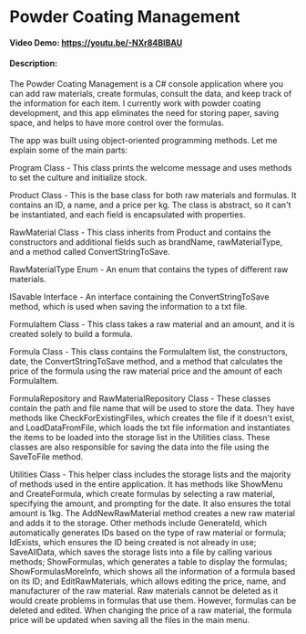 # Powder Coating Management
#### Video Demo:  <https://youtu.be/-NXr84BIBAU>
#### Description:

The Powder Coating Management is a C# console application where you can add raw materials, create formulas, consult the data, and keep track of the information for each item. I currently work with powder coating development, and this app eliminates the need for storing paper, saving space, and helps to have more control over the formulas.

The app was built using object-oriented programming methods. Let me explain some of the main parts:

Program Class - This class prints the welcome message and uses methods to set the culture and initialize stock.

Product Class - This is the base class for both raw materials and formulas. It contains an ID, a name, and a price per kg. The class is abstract, so it can't be instantiated, and each field is encapsulated with properties.

RawMaterial Class - This class inherits from Product and contains the constructors and additional fields such as brandName, rawMaterialType, and a method called ConvertStringToSave.

RawMaterialType Enum - An enum that contains the types of different raw materials.

ISavable Interface - An interface containing the ConvertStringToSave method, which is used when saving the information to a txt file.

FormulaItem Class - This class takes a raw material and an amount, and it is created solely to build a formula.

Formula Class - This class contains the FormulaItem list, the constructors, date, the ConvertStringToSave method, and a method that calculates the price of the formula using the raw material price and the amount of each FormulaItem.

FormulaRepository and RawMaterialRepository Class - These classes contain the path and file name that will be used to store the data. They have methods like CheckForExistingFiles, which creates the file if it doesn't exist, and LoadDataFromFile, which loads the txt file information and instantiates the items to be loaded into the storage list in the Utilities class. These classes are also responsible for saving the data into the file using the SaveToFile method.

Utilities Class - This helper class includes the storage lists and the majority of methods used in the entire application. It has methods like ShowMenu and CreateFormula, which create formulas by selecting a raw material, specifying the amount, and prompting for the date. It also ensures the total amount is 1kg. The AddNewRawMaterial method creates a new raw material and adds it to the storage. Other methods include GenerateId, which automatically generates IDs based on the type of raw material or formula; IdExists, which ensures the ID being created is not already in use; SaveAllData, which saves the storage lists into a file by calling various methods; ShowFormulas, which generates a table to display the formulas; ShowFormulasMoreInfo, which shows all the information of a formula based on its ID; and EditRawMaterials, which allows editing the price, name, and manufacturer of the raw material. Raw materials cannot be deleted as it would create problems in formulas that use them. However, formulas can be deleted and edited. When changing the price of a raw material, the formula price will be updated when saving all the files in the main menu.